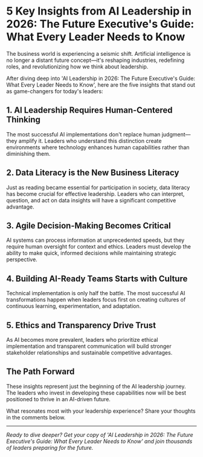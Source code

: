# 5 Key Insights from AI Leadership in 2026: The Future Executive's Guide: What Every Leader Needs to Know

The business world is experiencing a seismic shift. Artificial intelligence is no longer a distant future concept—it's reshaping industries, redefining roles, and revolutionizing how we think about leadership. 

After diving deep into 'AI Leadership in 2026: The Future Executive's Guide: What Every Leader Needs to Know', here are the five insights that stand out as game-changers for today's leaders:

## 1. AI Leadership Requires Human-Centered Thinking

The most successful AI implementations don't replace human judgment—they amplify it. Leaders who understand this distinction create environments where technology enhances human capabilities rather than diminishing them.

## 2. Data Literacy is the New Business Literacy

Just as reading became essential for participation in society, data literacy has become crucial for effective leadership. Leaders who can interpret, question, and act on data insights will have a significant competitive advantage.

## 3. Agile Decision-Making Becomes Critical

AI systems can process information at unprecedented speeds, but they require human oversight for context and ethics. Leaders must develop the ability to make quick, informed decisions while maintaining strategic perspective.

## 4. Building AI-Ready Teams Starts with Culture

Technical implementation is only half the battle. The most successful AI transformations happen when leaders focus first on creating cultures of continuous learning, experimentation, and adaptation.

## 5. Ethics and Transparency Drive Trust

As AI becomes more prevalent, leaders who prioritize ethical implementation and transparent communication will build stronger stakeholder relationships and sustainable competitive advantages.

## The Path Forward

These insights represent just the beginning of the AI leadership journey. The leaders who invest in developing these capabilities now will be best positioned to thrive in an AI-driven future.

What resonates most with your leadership experience? Share your thoughts in the comments below.

---

*Ready to dive deeper? Get your copy of 'AI Leadership in 2026: The Future Executive's Guide: What Every Leader Needs to Know' and join thousands of leaders preparing for the future.*